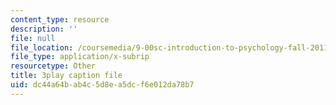 ```yaml
---
content_type: resource
description: ''
file: null
file_location: /coursemedia/9-00sc-introduction-to-psychology-fall-2011/dc44a64bab4c5d8ea5dcf6e012da78b7_syXplPKQb_o.vtt
file_type: application/x-subrip
resourcetype: Other
title: 3play caption file
uid: dc44a64b-ab4c-5d8e-a5dc-f6e012da78b7
---
```

